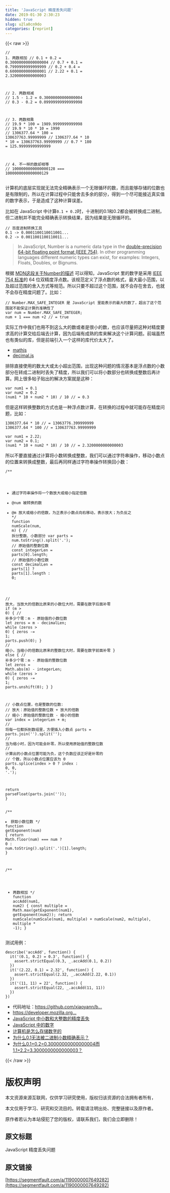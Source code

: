 ```yaml
---
title: 'JavaScript 精度丢失问题' 
date: 2019-01-30 2:30:23
hidden: true
slug: u2la0cn9do
categories: [reprint]
---
```


{{< raw >}}

                    
<div class="widget-codetool" style="display:none;">
      <div class="widget-codetool--inner">
      <span class="selectCode code-tool" data-toggle="tooltip" data-placement="top" title="" data-original-title="全选"></span>
      <span type="button" class="copyCode code-tool" data-toggle="tooltip" data-placement="top" data-clipboard-text="// 1. 两数相加
// 0.1 + 0.2 = 0.30000000000000004
// 0.7 + 0.1 = 0.7999999999999999
// 0.2 + 0.4 = 0.6000000000000001
// 2.22 + 0.1 = 2.3200000000000003

// 2. 两数相减
// 1.5 - 1.2 = 0.30000000000000004
// 0.3 - 0.2 = 0.09999999999999998

// 3. 两数相乘
// 19.9 * 100 = 1989.9999999999998
// 19.9 * 10 * 10 = 1990
// 1306377.64 * 100 = 130637763.99999999
// 1306377.64 * 10 * 10 = 130637763.99999999
// 0.7 * 180 = 125.99999999999999

// 4. 不一样的数却相等
// 1000000000000000128 === 1000000000000000129" title="" data-original-title="复制"></span>
      <span type="button" class="saveToNote code-tool" data-toggle="tooltip" data-placement="top" title="" data-original-title="放进笔记"></span>
      </div>
      </div><pre class="javascript hljs"><code class="js"><span class="hljs-comment">// 1. 两数相加</span>
<span class="hljs-comment">// 0.1 + 0.2 = 0.30000000000000004</span>
<span class="hljs-comment">// 0.7 + 0.1 = 0.7999999999999999</span>
<span class="hljs-comment">// 0.2 + 0.4 = 0.6000000000000001</span>
<span class="hljs-comment">// 2.22 + 0.1 = 2.3200000000000003</span>

<span class="hljs-comment">// 2. 两数相减</span>
<span class="hljs-comment">// 1.5 - 1.2 = 0.30000000000000004</span>
<span class="hljs-comment">// 0.3 - 0.2 = 0.09999999999999998</span>

<span class="hljs-comment">// 3. 两数相乘</span>
<span class="hljs-comment">// 19.9 * 100 = 1989.9999999999998</span>
<span class="hljs-comment">// 19.9 * 10 * 10 = 1990</span>
<span class="hljs-comment">// 1306377.64 * 100 = 130637763.99999999</span>
<span class="hljs-comment">// 1306377.64 * 10 * 10 = 130637763.99999999</span>
<span class="hljs-comment">// 0.7 * 180 = 125.99999999999999</span>

<span class="hljs-comment">// 4. 不一样的数却相等</span>
<span class="hljs-comment">// 1000000000000000128 === 1000000000000000129</span></code></pre>
<p>计算机的底层实现就无法完全精确表示一个无限循环的数，而且能够存储的位数也是有限制的，所以在计算过程中只能舍去多余的部分，得到一个尽可能接近真实值的数字表示，于是造成了这种计算误差。</p>
<p>比如在 JavaScript 中计算<code>0.1 + 0.2</code>时，十进制的0.1和0.2都会被转换成二进制，但二进制并不能完全精确表示转换结果，因为结果是无限循环的。</p>
<div class="widget-codetool" style="display:none;">
      <div class="widget-codetool--inner">
      <span class="selectCode code-tool" data-toggle="tooltip" data-placement="top" title="" data-original-title="全选"></span>
      <span type="button" class="copyCode code-tool" data-toggle="tooltip" data-placement="top" data-clipboard-text="// 百度进制转换工具
0.1 -> 0.0001100110011001...
0.2 -> 0.0011001100110011..." title="" data-original-title="复制"></span>
      <span type="button" class="saveToNote code-tool" data-toggle="tooltip" data-placement="top" title="" data-original-title="放进笔记"></span>
      </div>
      </div><pre class="javascript hljs"><code class="js"><span class="hljs-comment">// 百度进制转换工具</span>
<span class="hljs-number">0.1</span> -&gt; <span class="hljs-number">0.0001100110011001</span>...
<span class="hljs-number">0.2</span> -&gt; <span class="hljs-number">0.0011001100110011</span>...</code></pre>
<blockquote><p>In JavaScript, Number is a numeric data type in the <a href="https://zh.wikipedia.org/wiki/IEEE_754" rel="nofollow noreferrer" target="_blank">double-precision 64-bit floating point format (IEEE 754)</a>. In other programming languages different numeric types can exist, for examples: Integers, Floats, Doubles, or Bignums.</p></blockquote>
<p>根据 <a href="https://developer.mozilla.org/en-US/docs/Glossary/Number" rel="nofollow noreferrer" target="_blank">MDN这段关于Number的描述</a> 可以得知，JavaScript 里的数字是采用 <a href="https://zh.wikipedia.org/wiki/IEEE_754" rel="nofollow noreferrer" target="_blank">IEEE 754 标准</a>的 64 位双精度浮点数。该规范定义了浮点数的格式，最大最小范围，以及超过范围的舍入方式等规范。所以只要不超过这个范围，就不会存在舍去，也就不会存在精度问题了。比如：</p>
<div class="widget-codetool" style="display:none;">
      <div class="widget-codetool--inner">
      <span class="selectCode code-tool" data-toggle="tooltip" data-placement="top" title="" data-original-title="全选"></span>
      <span type="button" class="copyCode code-tool" data-toggle="tooltip" data-placement="top" data-clipboard-text="// Number.MAX_SAFE_INTEGER 是 JavaScript 里能表示的最大的数了，超出了这个范围就不能保证计算的准确性了
var num = Number.MAX_SAFE_INTEGER;
num + 1 === num +2 // = true" title="" data-original-title="复制"></span>
      <span type="button" class="saveToNote code-tool" data-toggle="tooltip" data-placement="top" title="" data-original-title="放进笔记"></span>
      </div>
      </div><pre class="javascript hljs"><code class="js"><span class="hljs-comment">// Number.MAX_SAFE_INTEGER 是 JavaScript 里能表示的最大的数了，超出了这个范围就不能保证计算的准确性了</span>
<span class="hljs-keyword">var</span> num = <span class="hljs-built_in">Number</span>.MAX_SAFE_INTEGER;
num + <span class="hljs-number">1</span> === num +<span class="hljs-number">2</span> <span class="hljs-comment">// = true</span></code></pre>
<p>实际工作中我们也用不到这么大的数或者是很小的数，也应该尽量把这种对精度要求高的计算交给后端去计算，因为后端有成熟的库来解决这个计算问题。前端虽然也有类似的库，但是前端引入一个这样的库代价太大了。</p>
<ul>
<li><a href="https://github.com/josdejong/mathjs" rel="nofollow noreferrer" target="_blank">mathjs</a></li>
<li><a href="https://github.com/MikeMcl/decimal.js" rel="nofollow noreferrer" target="_blank">decimal.js</a></li>
</ul>
<p>排除直接使用的数太大或太小超出范围，出现这种问题的情况基本是浮点数的小数部分在转成二进制时丢失了精度，所以我们可以将小数部分也转换成整数后再计算。网上很多帖子贴出的解决方案就是这种：</p>
<div class="widget-codetool" style="display:none;">
      <div class="widget-codetool--inner">
      <span class="selectCode code-tool" data-toggle="tooltip" data-placement="top" title="" data-original-title="全选"></span>
      <span type="button" class="copyCode code-tool" data-toggle="tooltip" data-placement="top" data-clipboard-text="var num1 = 0.1
var num2 = 0.2
(num1 * 10 + num2 * 10) / 10 // = 0.3" title="" data-original-title="复制"></span>
      <span type="button" class="saveToNote code-tool" data-toggle="tooltip" data-placement="top" title="" data-original-title="放进笔记"></span>
      </div>
      </div><pre class="javascript hljs"><code class="js"><span class="hljs-keyword">var</span> num1 = <span class="hljs-number">0.1</span>
<span class="hljs-keyword">var</span> num2 = <span class="hljs-number">0.2</span>
(num1 * <span class="hljs-number">10</span> + num2 * <span class="hljs-number">10</span>) / <span class="hljs-number">10</span> <span class="hljs-comment">// = 0.3</span></code></pre>
<p>但是这样转换整数的方式也是一种浮点数计算，在转换的过程中就可能存在精度问题，比如：</p>
<div class="widget-codetool" style="display:none;">
      <div class="widget-codetool--inner">
      <span class="selectCode code-tool" data-toggle="tooltip" data-placement="top" title="" data-original-title="全选"></span>
      <span type="button" class="copyCode code-tool" data-toggle="tooltip" data-placement="top" data-clipboard-text="1306377.64 * 10 // = 13063776.399999999
1306377.64 * 100 // = 130637763.99999999" title="" data-original-title="复制"></span>
      <span type="button" class="saveToNote code-tool" data-toggle="tooltip" data-placement="top" title="" data-original-title="放进笔记"></span>
      </div>
      </div><pre class="javascript hljs"><code class="js"><span class="hljs-number">1306377.64</span> * <span class="hljs-number">10</span> <span class="hljs-comment">// = 13063776.399999999</span>
<span class="hljs-number">1306377.64</span> * <span class="hljs-number">100</span> <span class="hljs-comment">// = 130637763.99999999</span></code></pre>
<div class="widget-codetool" style="display:none;">
      <div class="widget-codetool--inner">
      <span class="selectCode code-tool" data-toggle="tooltip" data-placement="top" title="" data-original-title="全选"></span>
      <span type="button" class="copyCode code-tool" data-toggle="tooltip" data-placement="top" data-clipboard-text="var num1 = 2.22;
var num2 = 0.1;
(num1 * 10 + num2 * 10) / 10 // = 2.3200000000000003" title="" data-original-title="复制"></span>
      <span type="button" class="saveToNote code-tool" data-toggle="tooltip" data-placement="top" title="" data-original-title="放进笔记"></span>
      </div>
      </div><pre class="javascript hljs"><code class="js"><span class="hljs-keyword">var</span> num1 = <span class="hljs-number">2.22</span>;
<span class="hljs-keyword">var</span> num2 = <span class="hljs-number">0.1</span>;
(num1 * <span class="hljs-number">10</span> + num2 * <span class="hljs-number">10</span>) / <span class="hljs-number">10</span> <span class="hljs-comment">// = 2.3200000000000003</span></code></pre>
<p>所以不要直接通过计算将小数转换成整数，我们可以通过字符串操作，移动小数点的位置来转换成整数，最后再同样通过字符串操作转换回小数：</p>
<div class="widget-codetool" style="display:none;">
      <div class="widget-codetool--inner">
      <span class="selectCode code-tool" data-toggle="tooltip" data-placement="top" title="" data-original-title="全选"></span>
      <span type="button" class="copyCode code-tool" data-toggle="tooltip" data-placement="top" data-clipboard-text="/**
 * 通过字符串操作将一个数放大或缩小指定倍数
 * @num 被转换的数
 * @m   放大或缩小的倍数，为正表示小数点向右移动，表示放大；为负反之
 */
function numScale(num, m) {
  // 拆分整数、小数部分
  var parts = num.toString().split('.');
  // 原始值的整数位数
  const integerLen = parts[0].length;
  // 原始值的小数位数
  const decimalLen = parts[1] ? parts[1].length : 0;
  
  // 放大，当放大的倍数比原来的小数位大时，需要在数字后面补零
  if (m > 0) {
    // 补多少个零：m - 原始值的小数位数
    let zeros = m - decimalLen;
    while (zeros > 0) {
      zeros -= 1;
      parts.push(0);
    }
  // 缩小，当缩小的倍数比原来的整数位大时，需要在数字前面补零
  } else {
    // 补多少个零：m - 原始值的整数位数
    let zeros = Math.abs(m) - integerLen;
    while (zeros > 0) {
      zeros -= 1;
      parts.unshift(0);
    }
  }

  // 小数点位置，也是整数的位数: 
  //    放大：原始值的整数位数 + 放大的倍数
  //    缩小：原始值的整数位数 - 缩小的倍数
  var index = integerLen + m;
  // 将每一位都拆到数组里，方便插入小数点
  parts = parts.join('').split('');
  // 当为缩小时，因为可能会补零，所以使用原始值的整数位数
  // 计算出的小数点位置可能为负，这个负数应该正好是补零的
  // 个数，所以小数点位置应该为 0
  parts.splice(index > 0 ? index : 0, 0, '.');

  return parseFloat(parts.join(''));
}" title="" data-original-title="复制"></span>
      <span type="button" class="saveToNote code-tool" data-toggle="tooltip" data-placement="top" title="" data-original-title="放进笔记"></span>
      </div>
      </div><pre class="javascript hljs"><code class="js"><span class="hljs-comment">/**
 * 通过字符串操作将一个数放大或缩小指定倍数
 * @num 被转换的数
 * @m   放大或缩小的倍数，为正表示小数点向右移动，表示放大；为负反之
 */</span>
<span class="hljs-function"><span class="hljs-keyword">function</span> <span class="hljs-title">numScale</span>(<span class="hljs-params">num, m</span>) </span>{
  <span class="hljs-comment">// 拆分整数、小数部分</span>
  <span class="hljs-keyword">var</span> parts = num.toString().split(<span class="hljs-string">'.'</span>);
  <span class="hljs-comment">// 原始值的整数位数</span>
  <span class="hljs-keyword">const</span> integerLen = parts[<span class="hljs-number">0</span>].length;
  <span class="hljs-comment">// 原始值的小数位数</span>
  <span class="hljs-keyword">const</span> decimalLen = parts[<span class="hljs-number">1</span>] ? parts[<span class="hljs-number">1</span>].length : <span class="hljs-number">0</span>;
  
  <span class="hljs-comment">// 放大，当放大的倍数比原来的小数位大时，需要在数字后面补零</span>
  <span class="hljs-keyword">if</span> (m &gt; <span class="hljs-number">0</span>) {
    <span class="hljs-comment">// 补多少个零：m - 原始值的小数位数</span>
    <span class="hljs-keyword">let</span> zeros = m - decimalLen;
    <span class="hljs-keyword">while</span> (zeros &gt; <span class="hljs-number">0</span>) {
      zeros -= <span class="hljs-number">1</span>;
      parts.push(<span class="hljs-number">0</span>);
    }
  <span class="hljs-comment">// 缩小，当缩小的倍数比原来的整数位大时，需要在数字前面补零</span>
  } <span class="hljs-keyword">else</span> {
    <span class="hljs-comment">// 补多少个零：m - 原始值的整数位数</span>
    <span class="hljs-keyword">let</span> zeros = <span class="hljs-built_in">Math</span>.abs(m) - integerLen;
    <span class="hljs-keyword">while</span> (zeros &gt; <span class="hljs-number">0</span>) {
      zeros -= <span class="hljs-number">1</span>;
      parts.unshift(<span class="hljs-number">0</span>);
    }
  }

  <span class="hljs-comment">// 小数点位置，也是整数的位数: </span>
  <span class="hljs-comment">//    放大：原始值的整数位数 + 放大的倍数</span>
  <span class="hljs-comment">//    缩小：原始值的整数位数 - 缩小的倍数</span>
  <span class="hljs-keyword">var</span> index = integerLen + m;
  <span class="hljs-comment">// 将每一位都拆到数组里，方便插入小数点</span>
  parts = parts.join(<span class="hljs-string">''</span>).split(<span class="hljs-string">''</span>);
  <span class="hljs-comment">// 当为缩小时，因为可能会补零，所以使用原始值的整数位数</span>
  <span class="hljs-comment">// 计算出的小数点位置可能为负，这个负数应该正好是补零的</span>
  <span class="hljs-comment">// 个数，所以小数点位置应该为 0</span>
  parts.splice(index &gt; <span class="hljs-number">0</span> ? index : <span class="hljs-number">0</span>, <span class="hljs-number">0</span>, <span class="hljs-string">'.'</span>);

  <span class="hljs-keyword">return</span> <span class="hljs-built_in">parseFloat</span>(parts.join(<span class="hljs-string">''</span>));
}</code></pre>
<div class="widget-codetool" style="display:none;">
      <div class="widget-codetool--inner">
      <span class="selectCode code-tool" data-toggle="tooltip" data-placement="top" title="" data-original-title="全选"></span>
      <span type="button" class="copyCode code-tool" data-toggle="tooltip" data-placement="top" data-clipboard-text="/**
 * 获取小数位数
 */
function getExponent(num) {
  return Math.floor(num) === num ?
    0 : num.toString().split('.')[1].length;
}

/**
 * 两数相加
 */
function accAdd(num1, num2) {
  const multiple = Math.max(getExponent(num1), getExponent(num2));
  return numScale(numScale(num1, multiple) + numScale(num2, multiple), multiple * -1);
}" title="" data-original-title="复制"></span>
      <span type="button" class="saveToNote code-tool" data-toggle="tooltip" data-placement="top" title="" data-original-title="放进笔记"></span>
      </div>
      </div><pre class="javascript hljs"><code class="js"><span class="hljs-comment">/**
 * 获取小数位数
 */</span>
<span class="hljs-function"><span class="hljs-keyword">function</span> <span class="hljs-title">getExponent</span>(<span class="hljs-params">num</span>) </span>{
  <span class="hljs-keyword">return</span> <span class="hljs-built_in">Math</span>.floor(num) === num ?
    <span class="hljs-number">0</span> : num.toString().split(<span class="hljs-string">'.'</span>)[<span class="hljs-number">1</span>].length;
}

<span class="hljs-comment">/**
 * 两数相加
 */</span>
<span class="hljs-function"><span class="hljs-keyword">function</span> <span class="hljs-title">accAdd</span>(<span class="hljs-params">num1, num2</span>) </span>{
  <span class="hljs-keyword">const</span> multiple = <span class="hljs-built_in">Math</span>.max(getExponent(num1), getExponent(num2));
  <span class="hljs-keyword">return</span> numScale(numScale(num1, multiple) + numScale(num2, multiple), multiple * <span class="hljs-number">-1</span>);
}</code></pre>
<p>测试用例：</p>
<div class="widget-codetool" style="display:none;">
      <div class="widget-codetool--inner">
      <span class="selectCode code-tool" data-toggle="tooltip" data-placement="top" title="" data-original-title="全选"></span>
      <span type="button" class="copyCode code-tool" data-toggle="tooltip" data-placement="top" data-clipboard-text="describe('accAdd', function() {
  it('(0.1, 0.2) = 0.3', function() {
    assert.strictEqual(0.3, _.accAdd(0.1, 0.2))
  })
  it('(2.22, 0.1) = 2.32', function() {
    assert.strictEqual(2.32, _.accAdd(2.22, 0.1))
  })
  it('(11, 11) = 22', function() {
    assert.strictEqual(22, _.accAdd(11, 11))
  })
})
" title="" data-original-title="复制"></span>
      <span type="button" class="saveToNote code-tool" data-toggle="tooltip" data-placement="top" title="" data-original-title="放进笔记"></span>
      </div>
      </div><pre class="javascript hljs"><code class="js">describe(<span class="hljs-string">'accAdd'</span>, <span class="hljs-function"><span class="hljs-keyword">function</span>(<span class="hljs-params"></span>) </span>{
  it(<span class="hljs-string">'(0.1, 0.2) = 0.3'</span>, <span class="hljs-function"><span class="hljs-keyword">function</span>(<span class="hljs-params"></span>) </span>{
    assert.strictEqual(<span class="hljs-number">0.3</span>, _.accAdd(<span class="hljs-number">0.1</span>, <span class="hljs-number">0.2</span>))
  })
  it(<span class="hljs-string">'(2.22, 0.1) = 2.32'</span>, <span class="hljs-function"><span class="hljs-keyword">function</span>(<span class="hljs-params"></span>) </span>{
    assert.strictEqual(<span class="hljs-number">2.32</span>, _.accAdd(<span class="hljs-number">2.22</span>, <span class="hljs-number">0.1</span>))
  })
  it(<span class="hljs-string">'(11, 11) = 22'</span>, <span class="hljs-function"><span class="hljs-keyword">function</span>(<span class="hljs-params"></span>) </span>{
    assert.strictEqual(<span class="hljs-number">22</span>, _.accAdd(<span class="hljs-number">11</span>, <span class="hljs-number">11</span>))
  })
})
</code></pre>
<ul>
<li>代码地址：<a href="https://github.com/xiaoyann/bali.js/blob/master/src/bali.js#L164-L216" rel="nofollow noreferrer" target="_blank">https://github.com/xiaoyann/b...</a>
</li>
<li><a href="https://developer.mozilla.org/en-US/docs/Web/JavaScript/Data_structures#Number_type" rel="nofollow noreferrer" target="_blank">https://developer.mozilla.org...</a></li>
<li><a href="https://lifesinger.wordpress.com/2011/03/07/js-precision/" rel="nofollow noreferrer" target="_blank">JavaScript 中小数和大整数的精度丢失</a></li>
<li><a href="http://web.jobbole.com/74199/" rel="nofollow noreferrer" target="_blank">JavaScript 中的数字</a></li>
<li><a href="http://www.jianshu.com/p/d52a542bb363" rel="nofollow noreferrer" target="_blank">计算机是怎么存储数字的</a></li>
<li><a href="http://www.cnblogs.com/Nobel/archive/2013/04/08/3009162.html" rel="nofollow noreferrer" target="_blank">为什么0.1无法被二进制小数精确表示？</a></li>
<li><a href="https://www.zhihu.com/question/28551135" rel="nofollow noreferrer" target="_blank">为什么0.1+0.2=0.30000000000000004而1.1+2.2=3.3000000000000003？</a></li>
</ul>

                
{{< /raw >}}

# 版权声明
本文资源来源互联网，仅供学习研究使用，版权归该资源的合法拥有者所有，

本文仅用于学习、研究和交流目的。转载请注明出处、完整链接以及原作者。

原作者若认为本站侵犯了您的版权，请联系我们，我们会立即删除！

## 原文标题
JavaScript 精度丢失问题

## 原文链接
[https://segmentfault.com/a/1190000007649282](https://segmentfault.com/a/1190000007649282)

